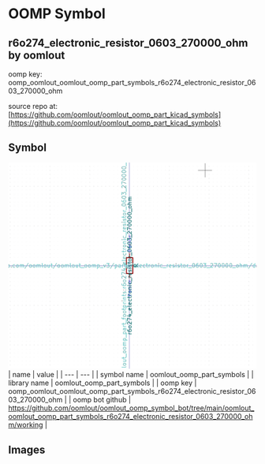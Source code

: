 # OOMP Symbol  
## r6o274_electronic_resistor_0603_270000_ohm  by oomlout  
  
oomp key: oomp_oomlout_oomlout_oomp_part_symbols_r6o274_electronic_resistor_0603_270000_ohm  
  
source repo at: [https://github.com/oomlout/oomlout_oomp_part_kicad_symbols](https://github.com/oomlout/oomlout_oomp_part_kicad_symbols)  
## Symbol  
  
[![working.png](working_600.png)](working.png)  
| name | value | 
| --- | --- | 
| symbol name | oomlout_oomp_part_symbols | 
| library name | oomlout_oomp_part_symbols | 
| oomp key | oomp_oomlout_oomlout_oomp_part_symbols_r6o274_electronic_resistor_0603_270000_ohm | 
| oomp bot github | https://github.com/oomlout/oomlout_oomp_symbol_bot/tree/main/oomlout_oomlout_oomp_part_symbols_r6o274_electronic_resistor_0603_270000_ohm/working | 
## Images  
